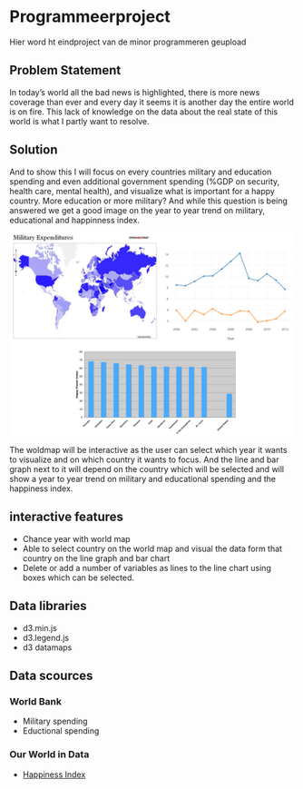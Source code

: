 # Programmeerproject
Hier word ht eindproject van de minor programmeren geupload 
## Problem Statement
In today’s world all the bad news is highlighted, there is more news coverage than ever and every day it seems it is another day the entire world is on fire. This lack of knowledge on the data about the real state of this world is what I partly want to resolve.  
## Solution
And to show this I will focus on every countries military and education spending and even additional government spending (%GDP on security, health care, mental health), and visualize what is important for a happy country. More education or more military? And while this question is being answered we get a good image on the year to year trend on military, educational and happinness index.  

![](/Pictures/pic1.PNG)

The woldmap will be interactive as the user can select which year it wants to visualize and on which country it wants to focus. And the line and bar graph next to it will depend on the country which will be selected and will show a year to year trend on military and educational spending and the happiness index.

## interactive features
* Chance year with world map
* Able to select country on the world map and visual the data form that country on the line graph and bar chart
* Delete or add a number of variables as lines to the line chart using boxes which can be selected.


## Data libraries
* d3.min.js
* d3.legend.js
* d3 datamaps


## Data scources
### World Bank
- Military spending
- Eductional spending
### Our World in Data
* [Happiness Index](https://ourworldindata.org/happiness-and-life-satisfaction)
